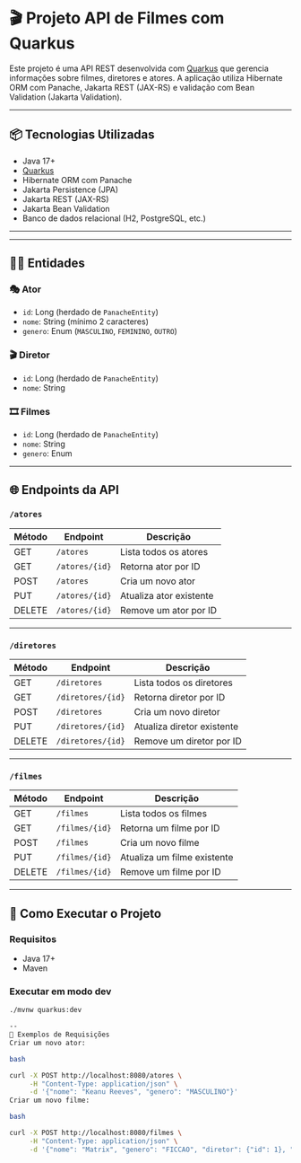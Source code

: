 # 🎬 Projeto API de Filmes com Quarkus

Este projeto é uma API REST desenvolvida com [Quarkus](https://quarkus.io/) que gerencia informações sobre filmes, diretores e atores. A aplicação utiliza Hibernate ORM com Panache, Jakarta REST (JAX-RS) e validação com Bean Validation (Jakarta Validation).

---

## 📦 Tecnologias Utilizadas

- Java 17+
- [Quarkus](https://quarkus.io/)
- Hibernate ORM com Panache
- Jakarta Persistence (JPA)
- Jakarta REST (JAX-RS)
- Jakarta Bean Validation
- Banco de dados relacional (H2, PostgreSQL, etc.)

---


---

## 🧑‍🎤 Entidades

### 🎭 Ator
- `id`: Long (herdado de `PanacheEntity`)
- `nome`: String (mínimo 2 caracteres)
- `genero`: Enum (`MASCULINO`, `FEMININO`, `OUTRO`)

### 🎬 Diretor
- `id`: Long (herdado de `PanacheEntity`)
- `nome`: String

### 🎞️ Filmes
- `id`: Long (herdado de `PanacheEntity`)
- `nome`: String
- `genero`: Enum

---

## 🌐 Endpoints da API

### `/atores`

| Método | Endpoint        | Descrição                   |
|--------|------------------|-----------------------------|
| GET    | `/atores`        | Lista todos os atores       |
| GET    | `/atores/{id}`   | Retorna ator por ID         |
| POST   | `/atores`        | Cria um novo ator           |
| PUT    | `/atores/{id}`   | Atualiza ator existente     |
| DELETE | `/atores/{id}`   | Remove um ator por ID       |

---

### `/diretores`

| Método | Endpoint           | Descrição                     |
|--------|---------------------|-------------------------------|
| GET    | `/diretores`        | Lista todos os diretores      |
| GET    | `/diretores/{id}`   | Retorna diretor por ID        |
| POST   | `/diretores`        | Cria um novo diretor          |
| PUT    | `/diretores/{id}`   | Atualiza diretor existente    |
| DELETE | `/diretores/{id}`   | Remove um diretor por ID      |

---

### `/filmes`

| Método | Endpoint         | Descrição                    |
|--------|------------------|------------------------------|
| GET    | `/filmes`        | Lista todos os filmes        |
| GET    | `/filmes/{id}`   | Retorna um filme por ID      |
| POST   | `/filmes`        | Cria um novo filme           |
| PUT    | `/filmes/{id}`   | Atualiza um filme existente  |
| DELETE | `/filmes/{id}`   | Remove um filme por ID       |

---

## 🧪 Como Executar o Projeto

### Requisitos

- Java 17+
- Maven

### Executar em modo dev

```bash
./mvnw quarkus:dev

-- 
📌 Exemplos de Requisições
Criar um novo ator:

bash

curl -X POST http://localhost:8080/atores \
     -H "Content-Type: application/json" \
     -d '{"nome": "Keanu Reeves", "genero": "MASCULINO"}'
Criar um novo filme:

bash

curl -X POST http://localhost:8080/filmes \
     -H "Content-Type: application/json" \
     -d '{"nome": "Matrix", "genero": "FICCAO", "diretor": {"id": 1}, "atores": [{"id": 1}]}'


